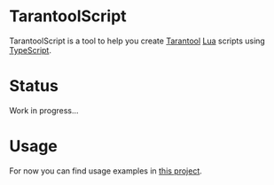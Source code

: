 # TarantoolScript

TarantoolScript is a tool to help you create [Tarantool](https://www.tarantool.io/ru/) [Lua](https://www.lua.org/) scripts using [TypeScript](https://www.typescriptlang.org/).

# Status
Work in progress...

# Usage
For now you can find usage examples in [this project](https://github.com/vitaliy-art/tarantoolscript-samples).
